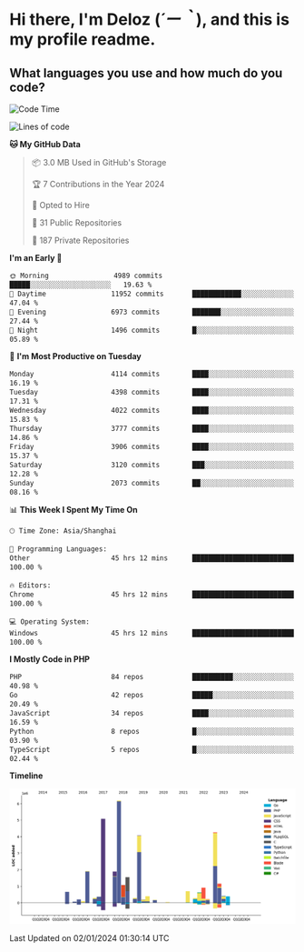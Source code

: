 # **Hi there, I'm Deloz (*´ー｀*), and this is my profile readme.**

## **What languages you use and how much do you code?**

<!--START_SECTION:waka-->
![Code Time](http://img.shields.io/badge/Code%20Time-3%2C099%20hrs%2021%20mins-blue)

![Lines of code](https://img.shields.io/badge/From%20Hello%20World%20I%27ve%20Written-33.3%20million%20lines%20of%20code-blue)

**🐱 My GitHub Data** 

> 📦 3.0 MB Used in GitHub's Storage 
 > 
> 🏆 7 Contributions in the Year 2024
 > 
> 💼 Opted to Hire
 > 
> 📜 31 Public Repositories 
 > 
> 🔑 187 Private Repositories 
 > 
**I'm an Early 🐤** 

```text
🌞 Morning                4989 commits        █████░░░░░░░░░░░░░░░░░░░░   19.63 % 
🌆 Daytime                11952 commits       ████████████░░░░░░░░░░░░░   47.04 % 
🌃 Evening                6973 commits        ███████░░░░░░░░░░░░░░░░░░   27.44 % 
🌙 Night                  1496 commits        █░░░░░░░░░░░░░░░░░░░░░░░░   05.89 % 
```
📅 **I'm Most Productive on Tuesday** 

```text
Monday                   4114 commits        ████░░░░░░░░░░░░░░░░░░░░░   16.19 % 
Tuesday                  4398 commits        ████░░░░░░░░░░░░░░░░░░░░░   17.31 % 
Wednesday                4022 commits        ████░░░░░░░░░░░░░░░░░░░░░   15.83 % 
Thursday                 3777 commits        ████░░░░░░░░░░░░░░░░░░░░░   14.86 % 
Friday                   3906 commits        ████░░░░░░░░░░░░░░░░░░░░░   15.37 % 
Saturday                 3120 commits        ███░░░░░░░░░░░░░░░░░░░░░░   12.28 % 
Sunday                   2073 commits        ██░░░░░░░░░░░░░░░░░░░░░░░   08.16 % 
```


📊 **This Week I Spent My Time On** 

```text
🕑︎ Time Zone: Asia/Shanghai

💬 Programming Languages: 
Other                    45 hrs 12 mins      █████████████████████████   100.00 % 

🔥 Editors: 
Chrome                   45 hrs 12 mins      █████████████████████████   100.00 % 

💻 Operating System: 
Windows                  45 hrs 12 mins      █████████████████████████   100.00 % 
```

**I Mostly Code in PHP** 

```text
PHP                      84 repos            ██████████░░░░░░░░░░░░░░░   40.98 % 
Go                       42 repos            █████░░░░░░░░░░░░░░░░░░░░   20.49 % 
JavaScript               34 repos            ████░░░░░░░░░░░░░░░░░░░░░   16.59 % 
Python                   8 repos             █░░░░░░░░░░░░░░░░░░░░░░░░   03.90 % 
TypeScript               5 repos             █░░░░░░░░░░░░░░░░░░░░░░░░   02.44 % 
```



**Timeline**

![Lines of Code chart](https://raw.githubusercontent.com/deloz/deloz/main/assets/bar_graph.png)


 Last Updated on 02/01/2024 01:30:14 UTC
<!--END_SECTION:waka-->
